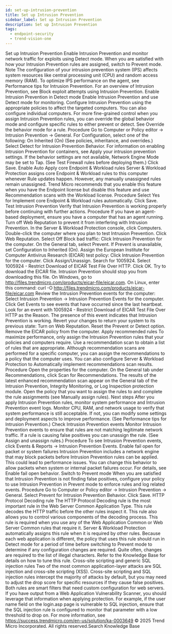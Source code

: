 ```yaml
---
id: set-up-intrusion-prevention
title: Set up Intrusion Prevention
sidebar_label: Set up Intrusion Prevention
description: Set up Intrusion Prevention
tags:
  - endpoint-security
  - trend-vision-one
---
```


 Set up Intrusion Prevention Enable Intrusion Prevention and monitor network traffic for exploits using Detect mode. When you are satisfied with how your Intrusion Prevention rules are assigned, switch to Prevent mode. Note The configuration of your intrusion prevention system (IPS) affects system resources like central processing unit (CPU) and random access memory (RAM). To optimize IPS performance on the agent, see Performance tips for Intrusion Prevention. For an overview of Intrusion Prevention, see Block exploit attempts using Intrusion Prevention. Enable Intrusion Prevention in Detect mode Enable Intrusion Prevention and use Detect mode for monitoring. Configure Intrusion Prevention using the appropriate policies to affect the targeted computers. You can also configure individual computers. For more fine-grained control when you assign Intrusion Prevention rules, you can override the global behavior mode and configure specific rules to either prevent or detect. See Override the behavior mode for a rule. Procedure Go to Computer or Policy editor → Intrusion Prevention → General. For Configuration, select one of the following: On Inherited (On) (See policies, inheritance, and overrides.) Select Detect for Intrusion Prevention Behavior. For information on enabling Intrusion Prevention for containers, see Apply your intrusion prevention settings. If the behavior settings are not available, Network Engine Mode may be set to Tap. (See Test Firewall rules before deploying them.) Click Save. Enable Auto Apply core Endpoint & Workload rules Server & Workload Protection assigns core Endpoint & Workload rules to this computer whenever Rule updates happen. However, any manually unassigned rules remain unassigned. Trend Micro recommends that you enable this feature when you have the Endpoint license but disable this feature and use Recommendation scans with the Workload license. Procedure Select Yes for Implement core Endpoint & Workload rules automatically. Click Save. Test Intrusion Prevention Verify that Intrusion Prevention is working properly before continuing with further actions. Procedure If you have an agent-based deployment, ensure you have a computer that has an agent running. Turn off Web Reputation to prevent it from interfering with Intrusion Prevention. In the Server & Workload Protection console, click Computers. Double-click the computer where you plan to test Intrusion Prevention. Click Web Reputation. Select Off Block bad traffic: Click Intrusion Prevention for the computer. On the General tab, select Prevent. If Prevent is unavailable, set Configuration to Inherited (On). Assign the European Institute for Computer Antivirus Research (EICAR) test policy: Click Intrusion Prevention for the computer. Click Assign/Unassign. Search for 1005924. Select 1005924 - Restrict Download of EICAR Test File Over HTTP. Click OK. Try to download the EICAR file. Intrusion Prevention should stop you from downloading this file. On Windows, go to http://files.trendmicro.com/products/eicar-file/eicar.com. On Linux, enter this command: curl -O http://files.trendmicro.com/products/eicar-file/eicar.com Review the Intrusion Prevention events for the computer: Select Intrusion Prevention → Intrusion Prevention Events for the computer. Click Get Events to see events that have occurred since the last heartbeat. Look for an event with 1005924 - Restrict Download of EICAR Test File Over HTTP as the Reason. The presence of this event indicates that Intrusion Prevention is working. Revert your changes to return your system to its previous state: Turn on Web Reputation. Reset the Prevent or Detect option. Remove the EICAR policy from the computer. Apply recommended rules To maximize performance, only assign the Intrusion Prevention rules that your policies and computers require. Use a recommendation scan to obtain a list of rules that are appropriate. Although recommendation scans are performed for a specific computer, you can assign the recommendations to a policy that the computer uses. You can also configure Server & Workload Protection to Automatically implement recommendations scan results. Procedure Open the properties for the computer. On the General tab under Recommendations, click Scan for Recommendations. The results of the latest enhanced recommendation scan appear on the General tab of the Intrusion Prevention, Integrity Monitoring, or Log Inspection protection module. Open the policy that you want to assign the rules to and complete the rule assignments (see Manually assign rules). Next steps After you apply Intrusion Prevention rules, monitor system performance and Intrusion Prevention event logs. Monitor CPU, RAM, and network usage to verify that system performance is still acceptable. If not, you can modify some settings and deployment aspects to improve performance. (See Performance tips for Intrusion Prevention.) Check Intrusion Prevention events Monitor Intrusion Prevention events to ensure that rules are not matching legitimate network traffic. If a rule is causing false positives you can unassign the rule. (See Assign and unassign rules.) Procedure To see Intrusion Prevention events, click Events & Reports → Intrusion Prevention Events. Enable fail open for packet or system failures Intrusion Prevention includes a network engine that may block packets before Intrusion Prevention rules can be applied. This could lead to performance issues. You can change this behavior to allow packets when system or internal packet failures occur. For details, see Enable fail open behavior. Switch to Prevent mode When you are satisfied that Intrusion Prevention is not finding false positives, configure your policy to use Intrusion Prevention in Prevent mode to enforce rules and log related events. Procedure Go to Computer or Policy editor → Intrusion Prevention → General. Select Prevent for Intrusion Prevention Behavior. Click Save. HTTP Protocol Decoding rule The HTTP Protocol Decoding rule is the most important rule in the Web Server Common Application Type. This rule decodes the HTTP traffic before the other rules inspect it. This rule also allows you to control various components of the decoding process. This rule is required when you use any of the Web Application Common or Web Server Common rules that require it. Server & Workload Protection automatically assigns this rule when it is required by other rules. Because each web application is different, the policy that uses this rule should run in Detect mode for a period of time before switching to Prevent mode to determine if any configuration changes are required. Quite often, changes are required to the list of illegal characters. Refer to the Knowledge Base for details on how to tune this rule. Cross-site scripting and generic SQL injection rules Two of the most common application-layer attacks are SQL injection and cross-site scripting (XSS). Cross-site scripting and SQL injection rules intercept the majority of attacks by default, but you may need to adjust the drop score for specific resources if they cause false positives. Both rules are smart filters that need custom configuration for web servers. If you have output from a Web Application Vulnerability Scanner, you should leverage that information when applying protection. For example, if the user name field on the login.asp page is vulnerable to SQL injection, ensure that the SQL injection rule is configured to monitor that parameter with a low threshold to drop on. For more information, see https://success.trendmicro.com/en-us/solution/ka-0003649 © 2025 Trend Micro Incorporated. All rights reserved.Search Knowledge Base